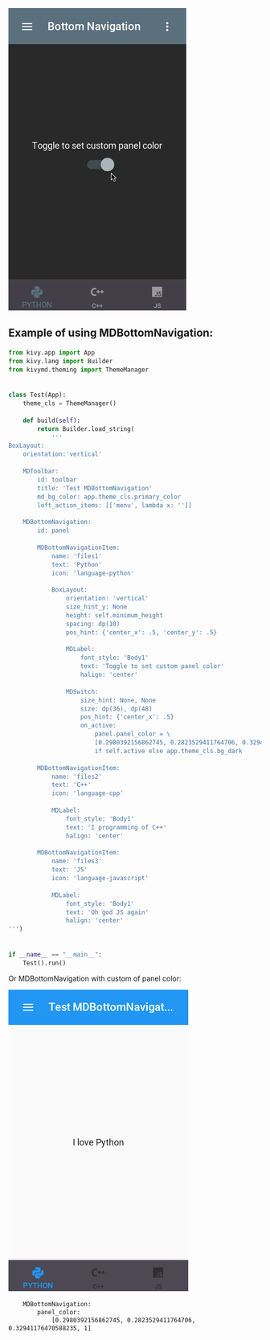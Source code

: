 ![useranimationcard.gif](https://github.com/HeaTTheatR/KivyMD-data/raw/master/gallery/bottom-navigation.gif)

## Example of using MDBottomNavigation:

```python
from kivy.app import App
from kivy.lang import Builder
from kivymd.theming import ThemeManager


class Test(App):
    theme_cls = ThemeManager()

    def build(self):
        return Builder.load_string(
            '''
BoxLayout:
    orientation:'vertical'

    MDToolbar:
        id: toolbar
        title: 'Test MDBottomNavigation'
        md_bg_color: app.theme_cls.primary_color
        left_action_items: [['menu', lambda x: '']]

    MDBottomNavigation:
        id: panel

        MDBottomNavigationItem:
            name: 'files1'
            text: 'Python'
            icon: 'language-python'

            BoxLayout:
                orientation: 'vertical'
                size_hint_y: None
                height: self.minimum_height
                spacing: dp(10)
                pos_hint: {'center_x': .5, 'center_y': .5}

                MDLabel:
                    font_style: 'Body1'
                    text: 'Toggle to set custom panel color'
                    halign: 'center'

                MDSwitch:
                    size_hint: None, None
                    size: dp(36), dp(48)
                    pos_hint: {'center_x': .5}
                    on_active:
                        panel.panel_color = \
                        [0.2980392156862745, 0.2823529411764706, 0.32941176470588235, 1] \
                        if self.active else app.theme_cls.bg_dark

        MDBottomNavigationItem:
            name: 'files2'
            text: 'C++'
            icon: 'language-cpp'

            MDLabel:
                font_style: 'Body1'
                text: 'I programming of C++'
                halign: 'center'

        MDBottomNavigationItem:
            name: 'files3'
            text: 'JS'
            icon: 'language-javascript'

            MDLabel:
                font_style: 'Body1'
                text: 'Oh god JS again'
                halign: 'center'
''')


if __name__ == "__main__":
    Test().run()
```

Or MDBottomNavigation with custom of panel color:

![bottom-navigation-with-custom-color-panel.png](https://github.com/HeaTTheatR/KivyMD-data/raw/master/gallery/bottom-navigation-with-custom-color-panel.png)

```
    MDBottomNavigation:
        panel_color:
            [0.2980392156862745, 0.2823529411764706, 0.32941176470588235, 1]
```